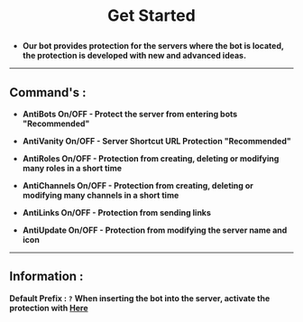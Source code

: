 # <p align='center'><b>Get Started</b></p>

- **Our bot provides protection for the servers where the bot is located, the protection is developed with new and advanced ideas.**
****
## Command's :
- **AntiBots On/OFF - Protect the server from entering bots "Recommended"**

- **AntiVanity On/OFF - Server Shortcut URL Protection "Recommended"**

- **AntiRoles On/OFF - Protection from creating, deleting or modifying many roles in a short time**

- **AntiChannels On/OFF - Protection from creating, deleting or modifying many channels in a short time**

- **AntiLinks On/OFF - Protection from sending links**

- **AntiUpdate On/OFF - Protection from modifying the server name and icon**
****
## **Information :**

**Default Prefix : `?`**
**When inserting the bot into the server, activate the protection with [Here](https://github.com/1l2er/MEADME.md/blob/main/README.md#commands-)**
